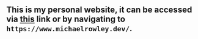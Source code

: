 ## This is my personal website, it can be accessed via [this](https://www.michaelrowley.dev/) link or by navigating to ``https://www.michaelrowley.dev/``.